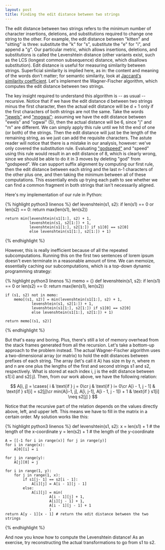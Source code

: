 ```yaml
---
layout: post
title: Finding the edit distance between two strings
---
```

The edit distance between two strings refers to the minimum number of character
insertions, deletions, and substitutions required to change one string to the
other. For example, the edit distance between "kitten" and "sitting" is three:
substitute the "k" for "s", substitute the "e" for "i", and append a "g". Our
particular metric, which allows insertions, deletions, and substitutions is
called the Levenshtein distance (other variants exist, such as the LCS (longest
common subsequence) distance, which disallows substitution). Edit distance is
useful for measuring similarity between strings. Superficial similarity is
implied here, as in: the content and meaning of the words don't matter; for
semantic similarity, look at [Jaccard's similarity coefficient](http://www.iaeng.org/publication/IMECS2013/IMECS2013_pp380-384.pdf).
Let's implement the Wagner-Fischer algorithm, which computes the edit distance
between two strings.

The key insight required to understand this algorithm is -- as usual -- recursive.
Notice that if we have the edit distance d between two strings minus the first
character, then the actual edit distance will be d + 1 only if the first characters
of both strings are not the same. Take the words ["jewels"](https://www.youtube.com/watch?v=OUjVpeHpkQ0) and ["mogwai"](https://www.youtube.com/watch?v=Gg1d5oXiwuU): assuming
we have the edit distance between "ewels" and "ogwai" (5), then the actual distance
will be 6, since "j" and "m" are different. We can simply apply this rule until
we hit the end of one (or both) of the strings. Then the edit distance will just
be the length of the remaining string, as we just can add the requisite characters.
The astute reader will notice that there is a mistake in our analysis, however:
we've only covered the substitution rule. Evaluating ["godspeed"](https://www.youtube.com/watch?v=hu0kGvKujCg) and "speed" using
this rule would result in an edit distance of 8, which is clearly wrong, since
we should be able to do it in 3 moves by deleting "god" from "godspeed". We can
support suffix alignment by computing our first rule, then the edit distance
between each string and the last n-1 characters of the other plus one, and then
taking the minimum between all of these computations. This essentially ends up
trying each path to see whether we can find a common fragment in both strings
that isn't necessarily aligned.

Here's my implementation of our rule in Python:

{% highlight python3 linenos %}
def levenshtein(s1, s2):
    if len(s1) == 0 or len(s2) == 0:
        return max(len(s1), len(s2))

    return min(levenshtein(s1[1:], s2) + 1,
               levenshtein(s1, s2[1:]) + 1,
               levenshtein(s1[1:], s2[1:]) if s1[0] == s2[0]
               else levenshtein(s1[1:], s2[1:]) + 1)
{% endhighlight %}

However, this is really inefficient because of all the repeated subcomputations.
Running this on the first two sentences of lorem ipsum doesn't even terminate
in a reasonable amount of time. We can memoize, essentially caching our
subcomputations, which is a top-down dynamic programming strategy:

{% highlight python3 linenos %}
memo = {}
def levenshtein(s1, s2):
    if len(s1) == 0 or len(s2) == 0:
        return max(len(s1), len(s2))

    if (s1, s2) not in memo:
        memo[(s1, s2)] = min(levenshtein(s1[1:], s2) + 1,
                levenshtein(s1, s2[1:]) + 1,
                levenshtein(s1[1:], s2[1:]) if s1[0] == s2[0]
                else levenshtein(s1[1:], s2[1:]) + 1)

    return memo[(s1, s2)]
{% endhighlight %}

But that's easy and boring. Plus, there's still a lot of memory overhead from
the stack frames generated from all the recursion. Let's take a bottom-up approach
to the problem instead. The actual Wagner-Fischer algorithm uses a two-dimensional
array (or matrix) to hold the edit distances between prefixes of each string.
The array (let's call it A) has size m by n, where m and n are one plus the
lengths of the first and second strings s1 and s2, respectively. What is stored
at each index i, j is the edit distance between s1[:i] and s2[:j]. Then, from
our work above, we have the following relation:

$$
A[i, j] =
\cases{
i  & \text{if } j = 0\cr
j & \text{if } i= 0\cr
A[i - 1, j - 1] & \text{if } s1[i] = s2[j]\cr
min(A[i-1, j], A[i, j-1], A[i - 1, j - 1]) + 1 & \text{if } s1[i] \neq s2[j]
}
$$


Notice that the recursive part of the relation depends on the values directly above,
left, and upper left. This means we have to fill in the matrix in a certain order.
My solution works like this:

{% highlight python3 linenos %}
def levenshtein(s1, s2):
    x = len(s1) + 1 # the length of the x-coordinate
    y = len(s2) + 1 # the length of the y-coordinate

    A = [[-1 for i in range(x)] for j in range(y)]
    for i in range(x):
        A[0][i] = i

    for j in range(y):
        A[j][0] = j

    for i in range(1, y):
        for j in range(1, x):
            if s1[j- 1] == s2[i - 1]:
                A[i][j] = A[i - 1][j - 1]
            else:
                A[i][j] = min(
                        A[i - 1][j] + 1,
                        A[i][j - 1] + 1,
                        A[i - 1][j - 1] + 1
                        )
    return A[y - 1][x - 1] # return the edit distance between the two strings
{% endhighlight %}

And now you know how to compute the Levenshtein distance! As an exercise, try
reconstructing the actual transformations to go from s1 to s2.
